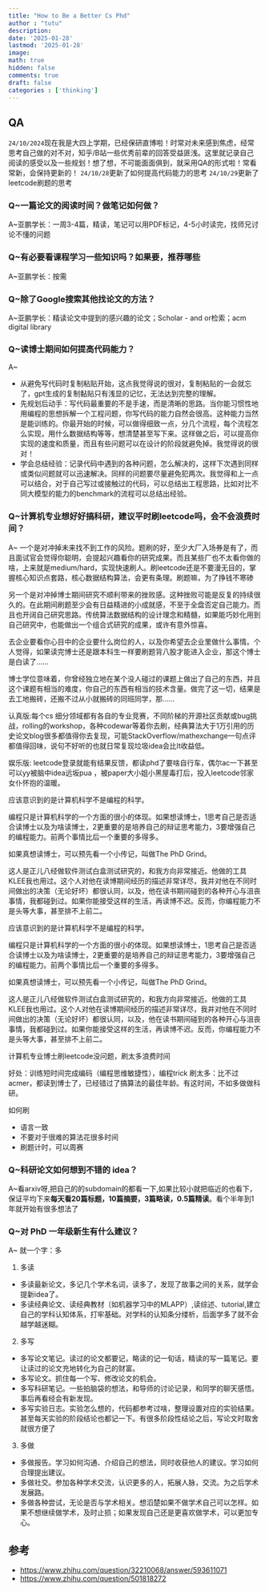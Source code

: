 ```yaml
---
title: "How to Be a Better Cs Phd"
author : "tutu"
description:
date: '2025-01-28'
lastmod: '2025-01-28'
image:
math: true
hidden: false
comments: true
draft: false
categories : ['thinking']
---
```


## QA

`24/10/2024`现在我是大四上学期，已经保研直博啦！时常对未来感到焦虑，经常思考自己做的对不对，知乎/B站一些优秀前辈的回答受益匪浅。这里就记录自己阅读的感受以及一些规划！想了想，不可能面面俱到，就采用QA的形式啦！常看常新，会保持更新的！
`24/10/28`更新了如何提高代码能力的思考
`24/10/29`更新了leetcode刷题的思考

### Q~一篇论文的阅读时间？做笔记如何做？
A~亚鹏学长：一周3-4篇，精读，笔记可以用PDF标记，4-5小时读完，找师兄讨论不懂的问题

### Q~有必要看课程学习一些知识吗？如果要，推荐哪些
A~亚鹏学长：按需

### Q~除了Google搜索其他找论文的方法？
A~亚鹏学长：精读论文中提到的感兴趣的论文；Scholar - and or检索；acm digital library

### Q~读博士期间如何提高代码能力？
A~
- 从避免写代码时复制粘贴开始，这点我觉得说的很对，复制粘贴的一会就忘了，gpt生成的复制黏贴只有浅显的记忆，无法达到完整的理解。
- 先规划后动手：写代码最重要的不是手速，而是清晰的思路。当你能习惯性地用编程的思想拆解一个工程问题，你写代码的能力自然会很高。这种能力当然是能训练的。你最开始的时候，可以做得细致一点，分几个流程，每个流程怎么实现，用什么数据结构等等，想清楚甚至写下来。这样做之后，可以提高你实现的速度和质量，而且有些问题可以在设计的阶段就避免掉。我觉得说的很对！
- 学会总结经验：记录代码中遇到的各种问题，怎么解决的，这样下次遇到同样或类似问题就可以迅速解决。同样的问题要尽量避免犯两次。我觉得和上一点可以结合，对于自己写过或接触过的代码，可以总结出工程思路，比如对比不同大模型的能力的benchmark的流程可以总结出经验。

### Q~计算机专业想好好搞科研，建议平时刷leetcode吗，会不会浪费时间？
A~
一个是对冲掉未来找不到工作的风险。题刷的好，至少大厂入场券是有了，而且面试官会觉得你聪明，会提起兴趣看你的研究成果。而且某些厂也不太看你做的啥，上来就是medium/hard，实现快速刷人。刷leetcode还是不要漫无目的，掌握核心知识点套路，核心数据结构算法，会更有条理。刷题嘛，为了挣钱不寒碜

另一个是对冲掉博士期间研究不顺利带来的挫败感。这种挫败可能是反复的持续很久的。在此期间刷题至少会有日益精进的小成就感，不至于全盘否定自己能力。而且也开阔自己研究思路。传统算法数据结构的设计理念和精髓，如果能巧妙化用到自己研究中，也能做出一个组合式研究的成果，或许有意外惊喜。

去企业要看你心目中的企业要什么岗位的人，以及你希望去企业里做什么事情。个人觉得，如果读完博士还是跟本科生一样要刷题背八股才能进入企业，那这个博士是白读了……

博士学位意味着，你曾经独立地在某个没人碰过的课题上做出了自己的东西，并且这个课题有相当的难度，你自己的东西有相当的技术含量。做完了这一切，结果是去工地搬砖，还搬不过从小就搬砖的同班同学，那……

 认真版:每个cs 细分领域都有各自的专业竞赛，不同阶梯的开源社区贡献或bug挑战，rolling的workshop，各种codewar等着你去刷，经典算法大于1万引用的历史论文blog很多都值得你去复现，可能StackOverflow/mathexchange一句点评都值得回味，说句不好听的也就日常复现垃圾idea会比lt收益低。

娱乐版: leetcode登录就能有结果反馈，都读phd了要啥自行车，偶尔ac一下甚至可以yy被脑中idea远坂pua ，被paper大小姐小黑屋毒打后，投入leetcode邻家女仆怀抱的温暖。

应该意识到的是计算机科学不是编程的科学。

编程只是计算机科学的一个方面的很小的体现。如果想读博士，1思考自己是否适合读博士以及为啥读博士，2更重要的是培养自己的辩证思考能力，3要增强自己的编程能力。前两个事情比后一个重要的多得多。

如果真想读博士，可以预先看一个小传记，叫做The PhD Grind。

这人是正儿八经做软件测试白盒测试研究的，和我方向非常接近。他做的工具KLEE我也用过。这个人对他在读博期间经历的描述非常详尽，我并对他在不同时间做出的决策（无论好坏）都很认同，以及，他在读书期间碰到的各种开心与沮丧事情，我都碰到过。如果你能接受这样的生活，再读博不迟。反而，你编程能力不是头等大事，甚至排不上前二。

  应该意识到的是计算机科学不是编程的科学。

编程只是计算机科学的一个方面的很小的体现。如果想读博士，1思考自己是否适合读博士以及为啥读博士，2更重要的是培养自己的辩证思考能力，3要增强自己的编程能力。前两个事情比后一个重要的多得多。

如果真想读博士，可以预先看一个小传记，叫做The PhD Grind。

这人是正儿八经做软件测试白盒测试研究的，和我方向非常接近。他做的工具KLEE我也用过。这个人对他在读博期间经历的描述非常详尽，我并对他在不同时间做出的决策（无论好坏）都很认同，以及，他在读书期间碰到的各种开心与沮丧事情，我都碰到过。如果你能接受这样的生活，再读博不迟。反而，你编程能力不是头等大事，甚至排不上前二。

计算机专业博士刷leetcode没问题，刷太多浪费时间

好处：训练短时间完成编码（编程思维敏捷性），编程trick
刷太多：比不过acmer，都读到博士了，已经错过了搞算法的最佳年龄。有这时间，不如多做做科研。

如何刷
- 语言一致
- 不要对于很难的算法花很多时间
- 刷题计时，可以周赛

### Q~科研论文如何想到不错的 idea？
A~看arxiv呀,把自己的的subdomain的都看一下,如果比较小就把临近的也看下，保证平均下来**每天看20篇标题，10篇摘要，3篇略读，0.5篇精读**。看个半年到1年就开始有很多想法了

### Q~对 PhD 一年级新生有什么建议？
A~
就一个字：多
1. 多读
- 多读最新论文，多记几个学术名词，读多了，发现了故事之间的关系，就学会提新idea了。
- 多读经典论文、读经典教材〔如机器学习中的MLAPP）,读综述、tutorial,建立自己的学科认知体系，打牢基础。对学科的认知条分缕析，后面学多了就不会越学越迷糊。
2. 多写
- 多写论文笔记。读过的论文都要记，略读的记一旬话，精读的写一篇笔记。要让读过的论文充地转化为自己的财富。
- 多写论文。抓住每一个写、修改论文的机会。
- 多写科研笔记。一些拍脑袋的想法，和导师的讨论记录，和同学的聊天感悟。事后再看经会有新发现。
- 多写实验日志。实验怎么想的，代码都参考过啥，整理设置对应的实验结果。甚至每天实验的阶段结论也都记一下。有很多阶段性结论之后，写论文时取舍就很方便了
3. 多做
- 多做报告。学习如何沟通、介绍自己的想法，同时收获他人的建议。学习如何合理提出建议。
- 多做社交。参加各种学术交流，认识更多的人，拓展人脉，交流。为之后学术发展路。
- 多做各种尝试，无论是否与学术相关。想滔楚如果不做学术自己可以怎样。如果不想继续做学术，及时止损；如果发现自己还是更喜欢做学术，可以更加专心。
## 参考
- https://www.zhihu.com/question/32210068/answer/593611071
- https://www.zhihu.com/question/501818272

